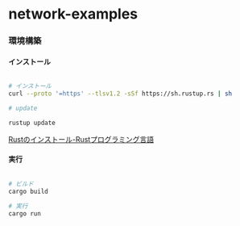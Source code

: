# network-examples


### 環境構築

#### インストール

```sh

# インストール
curl --proto '=https' --tlsv1.2 -sSf https://sh.rustup.rs | sh

# update

rustup update

```
[Rustのインストール\-Rustプログラミング言語](https://www.rust-lang.org/tools/install)

#### 実行

```sh

# ビルド
cargo build

# 実行
cargo run
```
